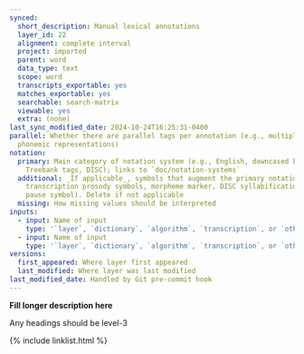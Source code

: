 ```yaml
---
synced:
  short_description: Manual lexical annotations
  layer_id: 22
  alignment: complete interval
  project: imported
  parent: word
  data_type: text
  scope: word
  transcripts_exportable: yes
  matches_exportable: yes
  searchable: search-matrix
  viewable: yes
  extra: (none)
last_sync_modified_date: 2024-10-24T16:25:31-0400
parallel: Whether there are parallel tags per annotation (e.g., multiple possible
  phonemic representations)
notation:
  primary: Main category of notation system (e.g., English, downcased English, Penn
    Treebank tags, DISC); links to `doc/notation-systems`
  additional: _If applicable_, symbols that augment the primary notation system (e.g.,
    transcription prosody symbols, morpheme marker, DISC syllabification/stress, foll_segment
    pause symbol). Delete if not applicable
  missing: How missing values should be interpreted
inputs:
  - input: Name of input
    type: '`layer`, `dictionary`, `algorithm`, `transcription`, or `other`'
  - input: Name of input
    type: '`layer`, `dictionary`, `algorithm`, `transcription`, or `other`'
versions:
  first_appeared: Where layer first appeared
  last_modified: Where layer was last modified
last_modified_date: Handled by Git pre-commit hook
---
```


**Fill longer description here**

Any headings should be level-3


{% include linklist.html %}

